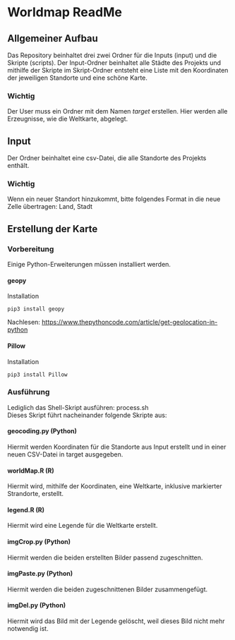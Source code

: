 # Worldmap ReadMe

## Allgemeiner Aufbau
Das Repository beinhaltet drei zwei Ordner für die Inputs (input) und die Skripte (scripts). Der Input-Ordner beinhaltet alle Städte des Projekts und mithilfe der Skripte im Skript-Ordner entsteht eine Liste mit den Koordinaten der jeweiligen Standorte und eine schöne Karte.  
### Wichtig
Der User muss ein Ordner mit dem Namen *target* erstellen. Hier werden alle Erzeugnisse, wie die Weltkarte, abgelegt.

  
## Input
Der Ordner beinhaltet eine csv-Datei, die alle Standorte des Projekts enthält.  
### Wichtig 
Wenn ein neuer Standort hinzukommt, bitte folgendes Format in die neue Zelle 
übertragen: Land, Stadt


## Erstellung der Karte
### Vorbereitung
Einige Python-Erweiterungen müssen installiert werden.

#### geopy
Installation 
```
pip3 install geopy
```
Nachlesen: https://www.thepythoncode.com/article/get-geolocation-in-python

#### Pillow
Installation
```
pip3 install Pillow
```

### Ausführung
Lediglich das Shell-Skript ausführen: process.sh  
Dieses Skript führt nacheinander folgende Skripte aus:

#### geocoding.py (Python)
Hiermit werden Koordinaten für die Standorte aus Input erstellt und in einer
neuen CSV-Datei in target ausgegeben.

#### worldMap.R (R)
Hiermit wird, mithilfe der Koordinaten, eine Weltkarte, inklusive markierter Strandorte, erstellt.

#### legend.R (R)
Hiermit wird eine Legende für die Weltkarte erstellt.

#### imgCrop.py (Python)
Hiermit werden die beiden erstellten Bilder passend zugeschnitten.

#### imgPaste.py (Python)
Hiermit werden die beiden zugeschnittenen Bilder zusammengefügt.

#### imgDel.py (Python)
Hiermit wird das Bild mit der Legende gelöscht, weil dieses Bild nicht mehr notwendig ist.

